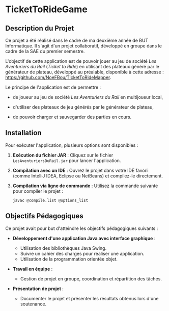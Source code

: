 TicketToRideGame
==================

Description du Projet
---------------------

Ce projet a été réalisé dans le cadre de ma deuxième année de BUT Informatique. Il s'agit d'un projet collaboratif, développé en groupe dans le cadre de la SAE du premier semestre.

L'objectif de cette application est de pouvoir jouer au jeu de société *Les Aventuriers du Rail* (*Ticket to Ride*) en utilisant des plateaux généré par le générateur de plateau, développé au préalable,  disponible à cette adresse : https://github.com/NoeFBou/TicketToRideMapper.

Le principe de l'application est de permettre :
-   de joueur au jeu de société *Les Aventuriers du Rail* en multijoueur local,

-   d'utiliser des plateaux de jeu générés par le générateur de plateau,

-   de pouvoir charger et sauvegarder des parties en cours.


Installation
------------

Pour exécuter l'application, plusieurs options sont disponibles :

1.  **Exécution du fichier JAR** : Cliquez sur le fichier `LesAventuriersDuRail.jar` pour lancer l'application.

2.  **Compilation avec un IDE** : Ouvrez le projet dans votre IDE favori (comme IntelliJ IDEA, Eclipse ou NetBeans) et compilez-le directement.

3.  **Compilation via ligne de commande** : Utilisez la commande suivante pour compiler le projet :

    ```
    javac @compile.list @options_list
    ```



Objectifs Pédagogiques
----------------------

Ce projet avait pour but d'atteindre les objectifs pédagogiques suivants :

-   **Développement d'une application Java avec interface graphique** :

    -   Utilisation des bibliothèques Java Swing. 
    -   Suivre un cahier des charges pour réaliser une application.
    -   Utilisation de la programmation orientée objet.

-   **Travail en équipe** :

    -   Gestion de projet en groupe, coordination et répartition des tâches.

-   **Présentation de projet** :

    -   Documenter le projet et présenter les résultats obtenus lors d'une soutenance.
